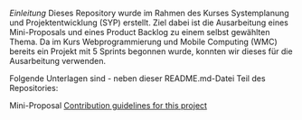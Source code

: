 *Einleitung*
Dieses Repository wurde im Rahmen des Kurses Systemplanung und Projektentwicklung (SYP) erstellt. Ziel dabei ist die Ausarbeitung eines Mini-Proposals und eines Product Backlog zu einem selbst gewählten Thema. Da im Kurs Webprogrammierung und Mobile Computing (WMC) bereits ein Projekt mit 5 Sprints begonnen wurde, konnten wir dieses für die Ausarbeitung verwenden.

Folgende Unterlagen sind - neben dieser README.md-Datei Teil des Repositories:

Mini-Proposal
[Contribution guidelines for this project](MiniProposal.md)

